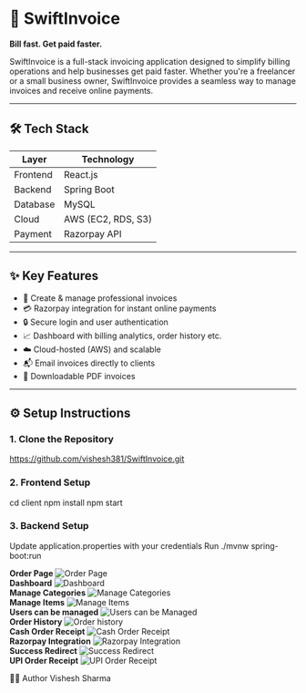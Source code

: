 # 🚀 SwiftInvoice  
**Bill fast. Get paid faster.**

SwiftInvoice is a full-stack invoicing application designed to simplify billing operations and help businesses get paid faster. Whether you're a freelancer or a small business owner, SwiftInvoice provides a seamless way to manage invoices and receive online payments.

---

## 🛠️ Tech Stack

| Layer        | Technology       |
|--------------|------------------|
| Frontend     | React.js         |
| Backend      | Spring Boot      |
| Database     | MySQL            |
| Cloud        | AWS (EC2, RDS, S3) |
| Payment      | Razorpay API     |

---

## ✨ Key Features

- 📄 Create & manage professional invoices  
- 💳 Razorpay integration for instant online payments  
- 🔒 Secure login and user authentication  
- 📈 Dashboard with billing analytics, order history etc.
- ☁️ Cloud-hosted (AWS) and scalable  
- 📬 Email invoices directly to clients  
- 🧾 Downloadable PDF invoices  

---
## ⚙️ Setup Instructions

### 1. Clone the Repository
https://github.com/vishesh381/SwiftInvoice.git

### 2. Frontend Setup
cd client
npm install
npm start

### 3. Backend Setup
Update application.properties with your credentials
Run ./mvnw spring-boot:run  

**Order Page**
![Order Page](https://github.com/user-attachments/assets/09557595-6709-4054-b1c1-501d9bb804a0)  
**Dashboard**
![Dashboard](https://github.com/user-attachments/assets/a51c6dc1-b862-4fba-b3b6-1f9ccd4fdd82)  
**Manage Categories**
![Manage Categories](https://github.com/user-attachments/assets/781b2566-3123-4c7b-be98-96e687ffd43d)  
**Manage Items**
![Manage Items](https://github.com/user-attachments/assets/cc81b4fc-1528-44c5-9c4f-0bcda2831333)  
**Users can be managed**
![Users can be Managed](https://github.com/user-attachments/assets/ddbb4d0d-88e4-4599-9af2-16c026afd285)  
**Order History**
![Order history](https://github.com/user-attachments/assets/88f49ce5-09f1-4e28-a3d6-37fc514b25df)  
**Cash Order Receipt**
![Cash Order Receipt](https://github.com/user-attachments/assets/d3197aac-34c6-4e43-b714-66cff805ef90)  
**Razorpay Integration**
![Razorpay Integration](https://github.com/user-attachments/assets/b82ef09e-7b92-4504-9fe4-098bdb1aebd8)  
**Success Redirect**
![Success Redirect](https://github.com/user-attachments/assets/a2d9ce9c-909c-4f9d-b222-523e5a42cb09)  
**UPI Order Receipt**
![UPI Order Receipt](https://github.com/user-attachments/assets/19307814-ff81-48e8-b1b0-250a83d65a76)


🧑‍💻 Author
Vishesh Sharma


